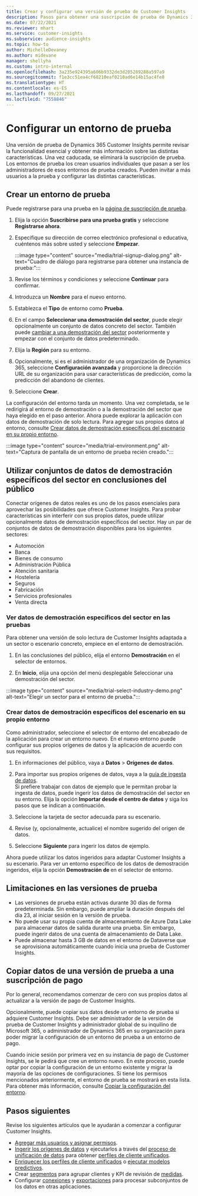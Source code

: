 ```yaml
---
title: Crear y configurar una versión de prueba de Customer Insights
description: Pasos para obtener una suscripción de prueba de Dynamics 365 Customer Insights y configurarla.
ms.date: 07/22/2021
ms.reviewer: mhart
ms.service: customer-insights
ms.subservice: audience-insights
ms.topic: how-to
author: MichelleDevaney
ms.author: midevane
manager: shellyha
ms.custom: intro-internal
ms.openlocfilehash: 3a235e924395a606b9332de3d205289288a597a9
ms.sourcegitcommit: f1e3cc51ea4cf68210eaf0210ad6e14b15ac4fe8
ms.translationtype: HT
ms.contentlocale: es-ES
ms.lasthandoff: 09/27/2021
ms.locfileid: "7558846"
---
```

# <a name="set-up-a-trial-environment"></a>Configurar un entorno de prueba 

Una versión de prueba de Dynamics 365 Customer Insights permite revisar la funcionalidad esencial y obtener más información sobre las distintas características. Una vez caducada, se eliminará la suscripción de prueba. Los entornos de prueba los crean usuarios individuales que pasan a ser los administradores de esos entornos de prueba creados. Pueden invitar a más usuarios a la prueba y configurar las distintas características.

## <a name="create-a-trial-environment"></a>Crear un entorno de prueba

Puede registrarse para una prueba en la [página de suscripción de prueba](https://dynamics.microsoft.com/get-started/free-trial/?appname=customerinsights). 

1. Elija la opción **Suscribirse para una prueba gratis** y seleccione **Registrarse ahora**.

1. Especifique su dirección de correo electrónico profesional o educativa, cuéntenos más sobre usted y seleccione **Empezar**.

   :::image type="content" source="media/trial-signup-dialog.png" alt-text="Cuadro de diálogo para registrarse para obtener una instancia de prueba:":::

1. Revise los términos y condiciones y seleccione **Continuar** para confirmar.

1. Introduzca un **Nombre** para el nuevo entorno. 

1. Establezca el **Tipo** de entorno como **Prueba**.

1. En el campo **Seleccionar una demostración del sector**, puede elegir opcionalmente un conjunto de datos concreto del sector. También puede [cambiar a una demostración del sector](#use-industry-specific-demo-data-sets-in-audience-insights) posteriormente y empezar con el conjunto de datos predeterminado.

1. Elija la **Región** para su entorno.

1. Opcionalmente, si es el administrador de una organización de Dynamics 365, seleccione **Configuración avanzada** y proporcione la dirección URL de su organización para usar características de predicción, como la predicción del abandono de clientes. 

1. Seleccione **Crear**. 

La configuración del entorno tarda un momento. Una vez completada, se le redirigirá al entorno de demostración o a la demostración del sector que haya elegido en el paso anterior. Ahora puede explorar la aplicación con datos de demostración de solo lectura. Para agregar sus propios datos al entorno, consulte [Crear datos de demostración específicos del escenario en su propio entorno](#create-scenario-specific-demo-data-in-your-own-environment).

:::image type="content" source="media/trial-environment.png" alt-text="Captura de pantalla de un entorno de prueba recién creado.":::

## <a name="use-industry-specific-demo-data-sets-in-audience-insights"></a>Utilizar conjuntos de datos de demostración específicos del sector en conclusiones del público

Conectar orígenes de datos reales es uno de los pasos esenciales para aprovechar las posibilidades que ofrece Customer Insights. Para probar características sin interferir con sus propios datos, puede utilizar opcionalmente datos de demostración específicos del sector. Hay un par de conjuntos de datos de demostración disponibles para los siguientes sectores: 

-   Automoción
-   Banca
-   Bienes de consumo
-   Administración Pública
-   Atención sanitaria
-   Hostelería
-   Seguros
-   Fabricación
-   Servicios profesionales
-   Venta directa

### <a name="see-industry-specific-demo-data-in-trials"></a>Ver datos de demostración específicos del sector en las pruebas

Para obtener una versión de solo lectura de Customer Insights adaptada a un sector o escenario concreto, empiece en el entorno de demostración. 
 
1.  En las conclusiones del público, elija el entorno **Demostración** en el selector de entornos.

2.  En **Inicio**, elija una opción del menú desplegable Seleccionar una demostración del sector.

:::image type="content" source="media/trial-select-industry-demo.png" alt-text="Elegir un sector para el entorno de prueba.":::

### <a name="create-scenario-specific-demo-data-in-your-own-environment"></a>Crear datos de demostración específicos del escenario en su propio entorno

Como administrador, seleccione el selector de entorno del encabezado de la aplicación para crear un entorno nuevo. En el nuevo entorno puede configurar sus propios orígenes de datos y la aplicación de acuerdo con sus requisitos. 

1.  En informaciones del público, vaya a **Datos** > **Orígenes de datos**.

2.  Para importar sus propios orígenes de datos, vaya a la [guía de ingesta de datos](data-sources.md).     
   Si prefiere trabajar con datos de ejemplo que le permitan probar la ingesta de datos, puede ingerir los datos de demostración del sector en su entorno. Elija la opción **Importar desde el centro de datos** y siga los pasos que se indican a continuación.

3.  Seleccione la tarjeta de sector adecuada para su escenario. 

4.  Revise (y, opcionalmente, actualice) el nombre sugerido del origen de datos. 

5.  Seleccione **Siguiente** para ingerir los datos de ejemplo. 

Ahora puede utilizar los datos ingeridos para adaptar Customer Insights a su escenario. Para ver un entorno específico de los datos de demostración ingeridos, elija la opción **Demostración de <Industry>** en el selector de entorno.

## <a name="limitations-in-trials"></a>Limitaciones en las versiones de prueba

- Las versiones de prueba están activas durante 30 días de forma predeterminada. Sin embargo, puede ampliar la duración después del día 23, al iniciar sesión en la versión de prueba.
- No puede usar su propia cuenta de almacenamiento de Azure Data Lake para almacenar datos de salida durante una prueba. Sin embargo, puede ingerir datos de una cuenta de almacenamiento de Data Lake.
- Puede almacenar hasta 3 GB de datos en el entorno de Dataverse que se aprovisiona automáticamente cuando inicia una prueba de Customer Insights.

## <a name="copy-data-from-a-trial-to-a-paid-subscription"></a>Copiar datos de una versión de prueba a una suscripción de pago

Por lo general, recomendamos comenzar de cero con sus propios datos al actualizar a la versión de pago de Customer Insights. 

Opcionalmente, puede copiar sus datos desde un entorno de prueba si adquiere Customer Insights. Debe ser administrador de la versión de prueba de Customer Insights y administrador global de su inquilino de Microsoft 365, o administrador de Dynamics 365 en su organización para poder migrar la configuración de un entorno de prueba a un entorno de pago. 

Cuando inicie sesión por primera vez en su instancia de pago de Customer Insights, se le pedirá que cree un entorno nuevo. En este proceso, puede optar por copiar la configuración de un entorno existente y migrar la mayoría de las opciones de configuraciones. Si tiene los permisos mencionados anteriormente, el entorno de prueba se mostrará en esta lista. Para obtener más información, consulte [Copiar la configuración del entorno](manage-environments.md#copy-the-environment-configuration).

## <a name="next-steps"></a>Pasos siguientes

Revise los siguientes artículos que le ayudarán a comenzar a configurar Customer Insights. 

- [Agregar más usuarios y asignar permisos](permissions.md).
- [Ingerir los orígenes de datos](data-sources.md) y ejecutarlos a través del [proceso de unificación de datos](data-unification.md) para obtener [perfiles de cliente unificados](customer-profiles.md).
- [Enriquecer los perfiles de cliente unificados](enrichment-hub.md) o [ejecutar modelos predictivos](predictions-overview.md).
- Crear [segmentos](segments.md) para agrupar clientes y KPI de revisión de [medidas](measures.md).
- Configurar [conexiones](connections.md) y [exportaciones](export-destinations.md) para procesar subconjuntos de los datos en otras aplicaciones.
